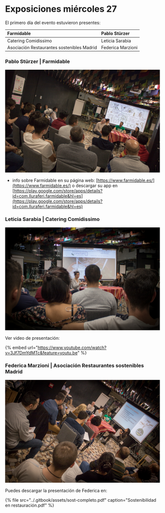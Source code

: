# Exposiciones miércoles 27

El primero día del evento estuvieron presentes:

| Farmidable | Pablo Stürzer |
| :--- | :--- |
| Catering Comidissimo | Leticia Sarabia |
| Asociación Restaurantes sostenibles Madrid | Federica Marzioni |

### Pablo Stürzer \| Farmidable

![Presentaci&#xF3;n de Pablo St&#xFC;rzer](../.gitbook/assets/27112019-img_4263-2.jpg)

+ info sobre Farmidable en su página web: [https://www.farmidable.es/](https://www.farmidable.es/) o descargar su app en [https://play.google.com/store/apps/details?id=com.lluraferi.farmidable&hl=es](https://play.google.com/store/apps/details?id=com.lluraferi.farmidable&hl=es)



### Leticia Sarabia \| Catering Comidissimo

![Presentaci&#xF3;n de Leticia Sarabia](../.gitbook/assets/27112019-img_4272-2%20%281%29.jpg)

Ver video de presentación:

{% embed url="https://www.youtube.com/watch?v=3Jf7DmYdMTc&feature=youtu.be" %}



### Federica Marzioni \| Asociación Restaurantes sostenibles Madrid

![Presentaci&#xF3;n de Federica Marzioni](../.gitbook/assets/27112019-img_4281-2.jpg)

Puedes descargar la presentación de Federica en:

{% file src="../.gitbook/assets/sost-completo.pdf" caption="Sostenibilidad en restauración.pdf" %}




